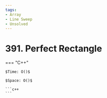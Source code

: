 ```yaml
---
tags:
- Array
- Line Sweep
- Unsolved
---
```



# 391. Perfect Rectangle

=== "C++"

    $Time: O()$

    $Space: O()$

    ```c++
    ```